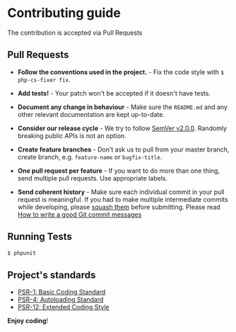 # Contributing guide

The contribution is accepted via Pull Requests

## Pull Requests

- **Follow the conventions used in the project.** - Fix the code style with `$ php-cs-fixer fix`.

- **Add tests!** - Your patch won't be accepted if it doesn't have tests.

- **Document any change in behaviour** - Make sure the `README.md` and any other relevant documentation are kept up-to-date.

- **Consider our release cycle** - We try to follow [SemVer v2.0.0](http://semver.org/).
    Randomly breaking public APIs is not an option.

- **Create feature branches** - Don't ask us to pull from your master branch, create branch, e.g. `feature-name` or `bugfix-title`.

- **One pull request per feature** - If you want to do more than one thing, send multiple pull requests. Use appropriate labels.

- **Send coherent history** - Make sure each individual commit in your pull request is meaningful.
    If you had to make multiple intermediate commits while developing, please [squash them](http://www.git-scm.com/book/en/v2/Git-Tools-Rewriting-History#Changing-Multiple-Commit-Messages) before submitting.
    Please read [How to write a good Git commit messages](https://chris.beams.io/posts/git-commit/)


## Running Tests

~~~bash
$ phpunit
~~~


## Project's standards

 * [PSR-1: Basic Coding Standard](https://www.php-fig.org/psr/psr-1/)
 * [PSR-4: Autoloading Standard](https://www.php-fig.org/psr/psr-4/)
 * [PSR-12: Extended Coding Style](https://www.php-fig.org/psr/psr-12/)


**Enjoy coding**!

